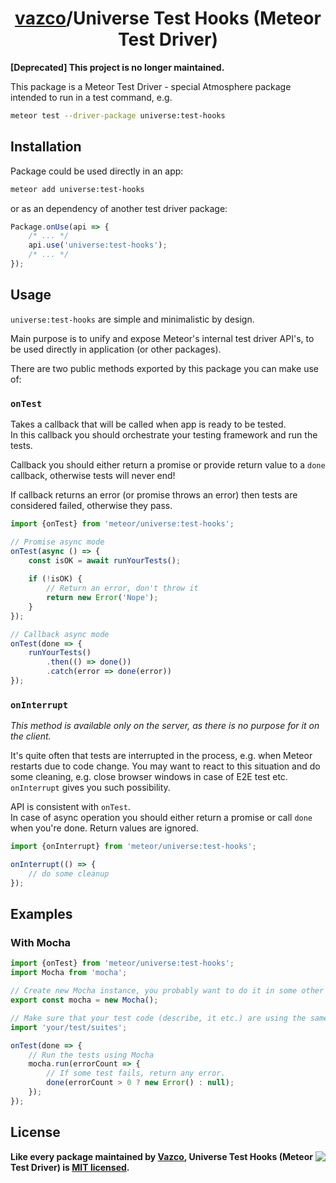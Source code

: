 <h1 align="center">
    <a href="https://github.com/vazco">vazco</a>/Universe Test Hooks (Meteor Test Driver)
</h1>

**[Deprecated] This project is no longer maintained.**

This package is a Meteor Test Driver - special Atmosphere package intended to run in a test command, e.g.

```bash
meteor test --driver-package universe:test-hooks
```

## Installation

Package could be used directly in an app:

```bash
meteor add universe:test-hooks
```

or as an dependency of another test driver package:

```javascript
Package.onUse(api => {
    /* ... */
    api.use('universe:test-hooks');
    /* ... */
});
```

## Usage

`universe:test-hooks` are simple and minimalistic by design.

Main purpose is to unify and expose Meteor's internal test driver API's, to be used directly in application (or other packages).

There are two public methods exported by this package you can make use of:

### `onTest`

Takes a callback that will be called when app is ready to be tested.  
In this callback you should orchestrate your testing framework and run the tests.

Callback you should either return a promise or provide return value to a `done` callback, otherwise tests will never end!

If callback returns an error (or promise throws an error) then tests are considered failed, otherwise they pass.

```javascript
import {onTest} from 'meteor/universe:test-hooks';

// Promise async mode
onTest(async () => {
    const isOK = await runYourTests();
    
    if (!isOK) {
        // Return an error, don't throw it
        return new Error('Nope');
    }
});

// Callback async mode
onTest(done => {
    runYourTests()
        .then(() => done())
        .catch(error => done(error))
});
```

### `onInterrupt`

*This method is available only on the server, as there is no purpose for it on the client.*

It's quite often that tests are interrupted in the process, e.g. when Meteor restarts due to code change.
You may want to react to this situation and do some cleaning, e.g. close browser windows in case of E2E test etc.  
`onInterrupt` gives you such possibility.

API is consistent with `onTest`.  
In case of async operation you should either return a promise or call `done` when you're done.
Return values are ignored.

```javascript
import {onInterrupt} from 'meteor/universe:test-hooks';

onInterrupt(() => {
    // do some cleanup
});
```


## Examples

### With Mocha

```javascript
import {onTest} from 'meteor/universe:test-hooks';
import Mocha from 'mocha';

// Create new Mocha instance, you probably want to do it in some other file
export const mocha = new Mocha();

// Make sure that your test code (describe, it etc.) are using the same mocha instance as above
import 'your/test/suites';

onTest(done => {
    // Run the tests using Mocha
    mocha.run(errorCount => {
        // If some test fails, return any error.
        done(errorCount > 0 ? new Error() : null);
    });
});
```

## License

<img src="https://vazco.eu/banner.png" align="right">

**Like every package maintained by [Vazco](https://vazco.eu/), Universe Test Hooks (Meteor Test Driver) is [MIT licensed](https://github.com/vazco/uniforms/blob/master/LICENSE).**
